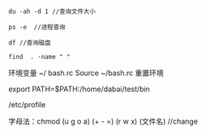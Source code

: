 ```
du -ah -d 1 //查询文件大小
```

```
ps -e  //进程查询
```

```
df //查询磁盘
```

```
find  . -name " " 
```


环境变量  ~/ bash.rc
Source  ~/bash.rc  重置环境


 export PATH=$PATH:/home/dabai/test/bin

 /etc/profile


字母法：chmod  (u g o a)   (+ - =)   (r w x)   (文件名)  //change 